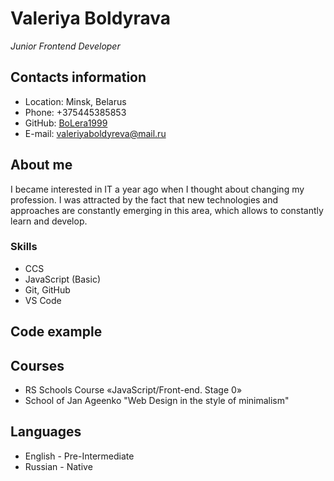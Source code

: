 # Valeriya Boldyrava
_Junior Frontend Developer_

## Contacts information
- Location: Minsk, Belarus
- Phone: +375445385853
- GitHub: [BoLera1999](https://github.com/BoLera1999)
- E-mail: <valeriyaboldyreva@mail.ru>

## About me
I became interested in IT a year ago when I thought about changing my profession. I was attracted by the fact that new technologies and approaches are constantly emerging in this area, which allows to constantly learn and develop.  

### Skills
- CCS
- JavaScript (Basic)
- Git, GitHub
- VS Code

## Code example

## Courses
- RS Schools Course «JavaScript/Front-end. Stage 0»
- School of Jan Ageenko "Web Design in the style of minimalism"

## Languages
- English - Pre-Intermediate
- Russian - Native
